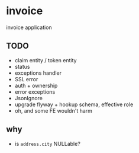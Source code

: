 # invoice
invoice application

## TODO
- claim entity / token entity
- status
- exceptions handler
- SSL error
- auth + ownership
- error exceptions
- JsonIgnore
- upgrade flyway + hookup schema, effective role
- oh, and some FE wouldn't harm

## why
- is `address.city` NULLable?
